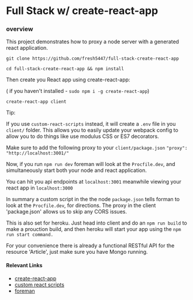 # Full Stack w/ create-react-app

### overview
This project demonstrates how to proxy a node server with a generated react application.

`git clone https://github.com/fresh5447/full-stack-create-react-app`

`cd full-stack-create-react-app && npm install`

Then create you React app using create-react-app:

( if you haven't installed - `sudo npm i -g create-react-app`)

`create-react-app client`

Tip:

If you use `custom-react-scripts` instead, it will create a `.env` file in you `client/` folder. This allows you to easily update your webpack config to allow you to do things like use modulus CSS or ES7 decorators.

Make sure to add the following proxy to your `client/package.json`
`"proxy": "http://localhost:3001/"`

Now, if you run `npm run dev` foreman will look at the `Procfile.dev`, and simultaneously start both your node and react application.

You can hit you api endpoints at `localhost:3001` meanwhile viewing your react app in `localhost:3000`

In summary a custom script in the the node `package.json` tells forman to look at the `Procfile.dev`, for directions. The proxy in the client 'package.json' allows us to skip any CORS issues.

This is also set for heroku. Just head into client and do an `npm run build` to make a prouction build, and then heroku will start your app using the `npm run start command.`


For your convenience there is already a functional RESTful API for the resource 'Article', just make sure you have Mongo running.

#### Relevant Links
* [create-react-app](https://github.com/facebookincubator/create-react-app)
* [custom react scripts](https://github.com/kitze/custom-react-scripts)
* [foreman](https://www.npmjs.com/package/foreman)
